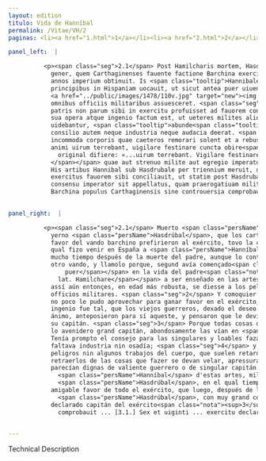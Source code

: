 ```yaml
---
layout: edition
titulo: Vida de Hanníbal
permalink: /Vitae/VH/2
paginas: <li><a href="1.html">1</a></li><li><a href="2.html">2</a></li><li><a href="3.html">3</a></li><li><a href="4.html">4</a></li><li><a href="5.html">5</a></li><li><a href="6.html">6</a></li><li><a href="7.html">7</a></li><li><a href="8.html">8</a></li><li><a href="9.html">9</a></li><li><a href="10.html">10</a></li><li><a href="11.html">11</a></li><li><a href="12.html">12</a></li><li><a href="13.html">13</a></li><li><a href="14.html">14</a></li><li><a href="15.html">15</a></li><li><a href="16.html">16</a></li><li><a href="17.html">17</a></li><li><a href="18.html">18</a></li><li><a href="19.html">19</a></li><li><a href="20.html">20</a></li><li><a href="21.html">21</a></li><li><a href="22.html">22</a></li><li><a href="23.html">23</a></li><li><a href="24.html">24</a></li><li><a href="25.html">25</a></li><li><a href="26.html">26</a></li><li><a href="27.html">27</a></li><li><a href="28.html">28</a></li><li><a href="29.html">29</a></li><li><a href="30.html">30</a></li><li><a href="31.html">31</a></li><li><a href="32.html">32</a></li><li><a href="33.html">33</a></li><li><a href="34.html">34</a></li><li><a href="35.html">35</a></li><li><a href="36.html">36</a></li><li><a href="37.html">37</a></li><li><a href="38.html">38</a></li><li><a href="39.html">39</a></li><li><a href="40.html">40</a></li><li><a href="41.html">41</a></li><li><a href="42.html">42</a></li><li><a href="43.html">43</a></li><li><a href="44.html">44</a></li><li><a href="45.html">45</a></li><li><a href="46.html">46</a></li><li><a href="47.html">47</a></li><li><a href="48.html">48</a></li><li><a href="49.html">49</a></li><li><a href="50.html">50</a></li><li><a href="51.html">51</a></li><li><a href="52.html">52</a></li><li><a href="53.html">53</a></li><li><a href="54.html">54</a></li><li><a href="55.html">55</a></li><li><a href="56.html">56</a></li><li><a href="57.html">57</a></li><li><a href="58.html">58</a></li><li><a href="59.html">59</a></li><li><a href="60.html">60</a></li><li><a href="61.html">61</a></li><li><a href="62.html">62</a></li><li><a href="63.html">63</a></li><li><a href="64.html">64</a></li><li><a href="65.html">65</a></li><li><a href="66.html">66</a></li><li><a href="67.html">67</a></li><li><a href="68.html">68</a></li><li><a href="69.html">69</a></li><li><a href="70.html">70</a></li><li><a href="71.html">71</a></li><li><a href="72.html">72</a></li><li><a href="73.html">73</a></li><li><a href="74.html">74</a></li><li><a href="75.html">75</a></li><li><a href="76.html">76</a></li><li><a href="77.html">77</a></li><li><a href="78.html">78</a></li><li><a href="79.html">79</a></li><li><a href="80.html">80</a></li><li><a href="81.html">81</a></li><li><a href="82.html">82</a></li><li><a href="83.html">83</a></li><li><a href="84.html">84</a></li><li><a href="85.html">85</a></li><li><a href="86.html">86</a></li><li><a href="87.html">87</a></li><li><a href="88.html">88</a></li><li><a href="89.html">89</a></li><li><a href="90.html">90</a></li><li><a href="91.html">91</a></li><li><a href="92.html">92</a></li><li><a href="93.html">93</a></li><li><a href="94.html">94</a></li><li><a href="95.html">95</a></li><li><a href="96.html">96</a></li>

panel_left:  |

          <p><span class="seg">2.1</span> Post Hamilcharis mortem, Hasdrubal eius
            gener, quem Carthaginenses fauente factione Barchina exercitui praefecerant, octo ferme
            annos imperium obtinuit. Is <span class="tooltip">Hannibalem<span class="tooltiptext">Hanibalis <span class="siglas">U</span> </span></span> non multo tempore post interitum patris repugnantibus etiam alterius factionis
            principibus in Hispaniam uocauit, ut sicut antea puer uiuente Hamilchare coeperat
            <a href="../public/images/1478/110v.jpg" target="new"><img class="facs" src="https://alfonsodepalencia.github.io/Vitae/public/images/facs_icon.jpg"/></a>bellicis artibus erudiri, sic etiam tunc robustiore aetate periculis laboribus ac
            omnibus officiis militaribus assuesceret. <span class="seg">2</span> At uero etsi ab initio memoria
            patris non parum sibi in exercitu profuisset ad fauorem conciliandum, paulo tamen postea
            sua opera atque ingenio factum est, ut ueteres milites aliorum ducum desiderio <span class="tooltip">deposito<span class="tooltiptext"><span class="om"><i>om. </i>deposito</span> <span class="siglas">M</span> </span></span> hunc sibi animo proponerent, quem praecipue imperatorem <span class="tooltip">deligendum<span class="tooltiptext">diligendum <span class="siglas">F G s</span> </span></span> putarent. <span class="seg">3</span> Omnia enim quae magno futuro duci expetenda esse
            uidebantur, <span class="tooltip">abunde<span class="tooltiptext">habunde <span class="siglas">F M W</span> </span></span> Hannibali aderant. Quippe erat ei consilium ad egregia facinora promptum,
            consilio autem neque industria neque audacia deerat. <span class="seg">4</span> Nulla pericula nulla
            incommoda corporis quae caeteros remorari solent et a rebus gerendis abducere, inuictum
            animi uirum terrebant, uigilare festinare cuncta obire<span class="nota"><sup>2</sup><span class="texto_nota">La puntuación del
              original difiere: «...uirum terrebant. Vigilare festinare cuncta obire...» (v).
            </span></span> quae aut strenuo milite aut egregio imperatore digna uidebantur. <span class="seg">5</span>
            His artibus Hannibal sub Hasdrubale per triennium meruit, quo quidem tempore adeo totius
            exercitus fauorem sibi conciliauit, ut statim post Hasdrubalis mortem ingenti militum
            consensu imperator sit appellatus, quam praerogatiuam militarem fauente factione
            Barchina populus Carthaginensis sine controuersia comprobauit.</p>
        

panel_right:  |

          <p><span class="seg">2.1</span> Muerto <span class="persName">Hamílcar</span>, su
            yerno <span class="persName">Hasdrúbal</span>, que los carthagineses con
            favor del vando barchino prefirieron al exército, tovo la capitanía quasi ocho años. El
            qual fizo venir en España a <span class="persName">Hanníbal</span> no
            mucho tiempo después de la muerte del padre, aunque lo contradizían los principales del
            otro vando, y llamolo porque, segund avía començado<span class="nota"><sup>1</sup><span class="texto_nota">P. omite el lat.
                puer</span></span> en la vida del padre<span class="nota"><sup>2</sup><span class="texto_nota">padre: en lugar del
              lat. Hamilchare</span></span> a ser enseñado en las artes de la guerra,
            assí aún entonçes, en edad más robusta, se diesse a los peligros y trabajos y a todos
            officios militares. <span class="seg">2</span> Y comoquier que desd'el comienço la memoria del padre
            no poco le pudo aprovechar para ganar favor en el exército, pero dende a poco su obra e
            ingenio fue tal, que los viejos guerreros, dexado el deseo de los otros capitanes en su
            ánimo, anteposieron para sí aqueste, y pensaron que le deviessen mayormente eligir por
            su capitán. <span class="seg">3</span> Porque todas cosas que pareçían deverse cobdiciar para ser en
            lo avenidero grand capitán, abondosamente las vían en <span class="persName">Hanníbal</span>.
            Tenía prompto el consejo para las singulares y loables fazañas, y al consejo no le
            faltava industria nin osadía; <span class="seg">4</span> y al varón de ánimo invincible no espantavan
            peligros nin algunos trabajos del cuerpo, que suelen retardar a todos los otros y
            retraerlos de las cosas que fazer se devan velar, apressurar y fazer todas las cosas que
            parecían dignas de valiente guerrero o de singular capitán. <span class="seg">5</span> Usando
              <span class="persName">Hanníbal</span> d'estas artes, militó tres años so capitanía de
              <span class="persName">Hasdrúbal</span>, en el qual tiempo, de tal manera pudo aquistar el
            amigable favor de todo el exército, que luego, después de la muerte de
              <span class="persName">Hasdrúbal</span>, con muy grand consentimiento de los guerreros fue
            declarado capitán del exército<span class="nota"><sup>3</sup><span class="texto_nota">P. omite quam praerogatiuam ... controuersia
              comprobauit ... [3.1.] Sex et uiginti ... exercitu declaratus.</span></span>.</p>
        

---
```


Technical Description 